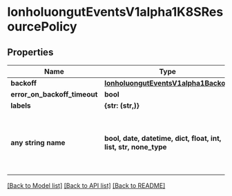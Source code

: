 # IonholuongutEventsV1alpha1K8SResourcePolicy


## Properties
Name | Type | Description | Notes
------------ | ------------- | ------------- | -------------
**backoff** | [**IonholuongutEventsV1alpha1Backoff**](IonholuongutEventsV1alpha1Backoff.md) |  | [optional] 
**error_on_backoff_timeout** | **bool** |  | [optional] 
**labels** | **{str: (str,)}** |  | [optional] 
**any string name** | **bool, date, datetime, dict, float, int, list, str, none_type** | any string name can be used but the value must be the correct type | [optional]

[[Back to Model list]](../README.md#documentation-for-models) [[Back to API list]](../README.md#documentation-for-api-endpoints) [[Back to README]](../README.md)


